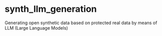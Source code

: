 # synth_llm_generation
Generating open synthetic data based on protected real data by means of LLM (Large Language Models) 
